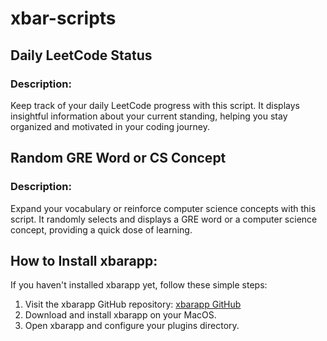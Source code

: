 # xbar-scripts

## Daily LeetCode Status

### Description:
Keep track of your daily LeetCode progress with this script. It displays insightful information about your current standing, helping you stay organized and motivated in your coding journey.

## Random GRE Word or CS Concept

### Description:
Expand your vocabulary or reinforce computer science concepts with this script. It randomly selects and displays a GRE word or a computer science concept, providing a quick dose of learning.

## How to Install xbarapp:
If you haven't installed xbarapp yet, follow these simple steps:

1. Visit the xbarapp GitHub repository: [xbarapp GitHub](https://github.com/matryer/xbar)
2. Download and install xbarapp on your MacOS.
3. Open xbarapp and configure your plugins directory.
